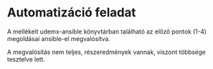 # Automatizáció feladat 

A mellékelt udemx-ansible könyvtárban található az előző pontok (1-4) megoldásai ansible-el megvalósítva.

A megvalósítás nem teljes, részeredmények vannak, viszont többsége tesztelve lett.
